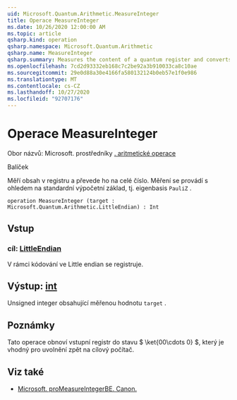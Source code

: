 ```yaml
---
uid: Microsoft.Quantum.Arithmetic.MeasureInteger
title: Operace MeasureInteger
ms.date: 10/26/2020 12:00:00 AM
ms.topic: article
qsharp.kind: operation
qsharp.namespace: Microsoft.Quantum.Arithmetic
qsharp.name: MeasureInteger
qsharp.summary: Measures the content of a quantum register and converts it to an integer. The measurement is performed with respect to the standard computational basis, i.e., the eigenbasis of `PauliZ`.
ms.openlocfilehash: 7cd2d93332eb168c7c2be92a3b910033ca8c10ae
ms.sourcegitcommit: 29e0d88a30e4166fa580132124b0eb57e1f0e986
ms.translationtype: MT
ms.contentlocale: cs-CZ
ms.lasthandoff: 10/27/2020
ms.locfileid: "92707176"
---
```

# <a name="measureinteger-operation"></a>Operace MeasureInteger

Obor názvů: Microsoft. prostředníky [. aritmetické operace](xref:Microsoft.Quantum.Arithmetic)

Balíček [](https://nuget.org/packages/)


Měří obsah v registru a převede ho na celé číslo. Měření se provádí s ohledem na standardní výpočetní základ, tj. eigenbasis `PauliZ` .

```qsharp
operation MeasureInteger (target : Microsoft.Quantum.Arithmetic.LittleEndian) : Int
```


## <a name="input"></a>Vstup

### <a name="target--littleendian"></a>cíl: [LittleEndian](xref:Microsoft.Quantum.Arithmetic.LittleEndian)

V rámci kódování ve Little endian se registruje.



## <a name="output--int"></a>Výstup: [int](xref:microsoft.quantum.lang-ref.int)

Unsigned integer obsahující měřenou hodnotu `target` .

## <a name="remarks"></a>Poznámky

Tato operace obnoví vstupní registr do stavu $ \ket{00\cdots 0} $, který je vhodný pro uvolnění zpět na cílový počítač.

## <a name="see-also"></a>Viz také

- [Microsoft. proMeasureIntegerBE. Canon.](xref:Microsoft.Quantum.Canon.MeasureIntegerBE)